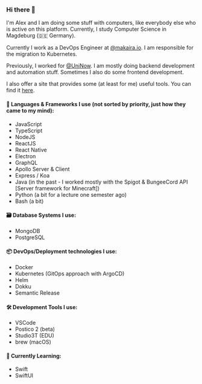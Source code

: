 ### Hi there 👋

I'm Alex and I am doing some stuff with computers, like everybody else who is active on this platform. Currently, I study Computer Science in Magdeburg (🇩🇪 Germany).

Currently I work as a DevOps Engineer at [@makaira.io](https://github.com/makaira.io). I am responsible for the migration to Kubernetes.

Previously, I worked for [@UniNow](https://github.com/UniNow). I am mostly doing backend development and automation stuff. Sometimes I also do some frontend development.

I also offer a site that provides some (at least for me) useful tools. You can find it [here](https://tools.alexbabel.com).

#### 🔭 Languages & Frameworks I use (not sorted by priority, just how they came to my mind):
* JavaScript
* TypeScript
* NodeJS
* ReactJS
* React Native
* Electron
* GraphQL
* Apollo Server & Client
* Express / Koa
* Java (in the past - I worked mostly with the Spigot & BungeeCord API \[Server framework for Minecraft\])
* Python (a bit for a lecture one semester ago)
* Bash (a bit)

#### 🗃 Database Systems I use:
* MongoDB
* PostgreSQL

#### 📦 DevOps/Deployment technologies I use:
* Docker
* Kubernetes (GitOps approach with ArgoCD)
* Helm
* Dokku
* Semantic Release

#### 🛠 Development Tools I use:
* VSCode
* Postico 2 (beta)
* Studio3T (EDU)
* brew (macOS)

#### 🌱 Currently Learning:
* Swift
* SwiftUI

<!--
**AlexanderBabel/AlexanderBabel** is a ✨ _special_ ✨ repository because its `README.md` (this file) appears on your GitHub profile.

Here are some ideas to get you started:

- 🔭 I’m currently working on ...
- 🌱 I’m currently learning ...
- 👯 I’m looking to collaborate on ...
- 🤔 I’m looking for help with ...
- 💬 Ask me about ...
- 📫 How to reach me: ...
- 😄 Pronouns: ...
- ⚡ Fun fact: ...
-->
